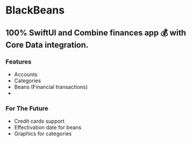 # BlackBeans

## 100% SwiftUI and Combine finances app 💰 with Core Data integration.

### Features

- Accounts
- Categories
- Beans (Financial transactions)
- 


### For The Future

- Credit cards support
- Effectivation date for beans
- Graphics for categories
